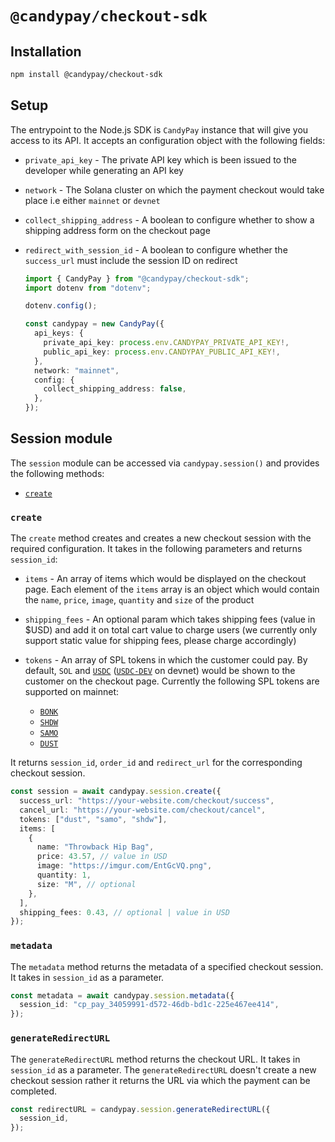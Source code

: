 # `@candypay/checkout-sdk`

## Installation

```bash
npm install @candypay/checkout-sdk
```

## Setup

The entrypoint to the Node.js SDK is `CandyPay` instance that will give you access to its API. It accepts an configuration object with the following fields:

- `private_api_key` - The private API key which is been issued to the developer while generating an API key
- `network` - The Solana cluster on which the payment checkout would take place i.e either `mainnet` or `devnet`
- `collect_shipping_address` - A boolean to configure whether to show a shipping address form on the checkout page
- `redirect_with_session_id` - A boolean to configure whether the `success_url` must include the session ID on redirect

  ```ts
  import { CandyPay } from "@candypay/checkout-sdk";
  import dotenv from "dotenv";

  dotenv.config();

  const candypay = new CandyPay({
    api_keys: {
      private_api_key: process.env.CANDYPAY_PRIVATE_API_KEY!,
      public_api_key: process.env.CANDYPAY_PUBLIC_API_KEY!,
    },
    network: "mainnet",
    config: {
      collect_shipping_address: false,
    },
  });
  ```

## Session module

The `session` module can be accessed via `candypay.session()` and provides the following methods:

- [`create`](#create)

### `create`

The `create` method creates and creates a new checkout session with the required configuration. It takes in the following parameters and returns `session_id`:

- `items` - An array of items which would be displayed on the checkout page. Each element of the `items` array is an object which would contain the `name`, `price`, `image`, `quantity` and `size` of the product
- `shipping_fees` - An optional param which takes shipping fees (value in $USD) and add it on total cart value to charge users (we currently only support static value for shipping fees, please charge accordingly)
- `tokens` - An array of SPL tokens in which the customer could pay. By default, `SOL` and [`USDC`](https://explorer.solana.com/address/EPjFWdd5AufqSSqeM2qN1xzybapC8G4wEGGkZwyTDt1v) ([`USDC-DEV`](https://explorer.solana.com/address/Gh9ZwEmdLJ8DscKNTkTqPbNwLNNBjuSzaG9Vp2KGtKJr?cluster=devnet) on devnet) would be shown to the customer on the checkout page. Currently the following SPL tokens are supported on mainnet:

  - [`BONK`](https://explorer.solana.com/address/DezXAZ8z7PnrnRJjz3wXBoRgixCa6xjnB7YaB1pPB263)
  - [`SHDW`](https://explorer.solana.com/address/SHDWyBxihqiCj6YekG2GUr7wqKLeLAMK1gHZck9pL6y)
  - [`SAMO`](https://explorer.solana.com/address/7xKXtg2CW87d97TXJSDpbD5jBkheTqA83TZRuJosgAsU)
  - [`DUST`](https://explorer.solana.com/address/DUSTcnwRpZjhds1tLY2NpcvVTmKL6JJERD9T274LcqCr)

It returns `session_id`, `order_id` and `redirect_url` for the corresponding checkout session.

```ts
const session = await candypay.session.create({
  success_url: "https://your-website.com/checkout/success",
  cancel_url: "https://your-website.com/checkout/cancel",
  tokens: ["dust", "samo", "shdw"],
  items: [
    {
      name: "Throwback Hip Bag",
      price: 43.57, // value in USD
      image: "https://imgur.com/EntGcVQ.png",
      quantity: 1,
      size: "M", // optional
    },
  ],
  shipping_fees: 0.43, // optional | value in USD
});
```

### `metadata`

The `metadata` method returns the metadata of a specified checkout session. It takes in `session_id` as a parameter.

```ts
const metadata = await candypay.session.metadata({
  session_id: "cp_pay_34059991-d572-46db-bd1c-225e467ee414",
});
```

### `generateRedirectURL`

The `generateRedirectURL` method returns the checkout URL. It takes in `session_id` as a parameter. The `generateRedirectURL` doesn't create a new checkout session rather it returns the URL via which the payment can be completed.

```ts
const redirectURL = candypay.session.generateRedirectURL({
  session_id,
});
```
